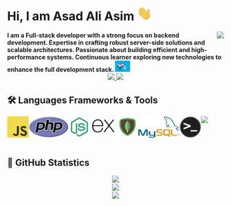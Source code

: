 <h1>
Hi, I am Asad Ali Asim
<img src="./gifs/wave.gif" width="35">
</h1>
<img align="right" src="https://visitor-badge.laobi.icu/badge?page_id=asadaliasim.asadaliasim" />

<b>  
I am a Full-stack developer with a strong focus on backend development. Expertise in crafting robust server-side solutions and scalable architectures. Passionate about building efficient and high-performance systems. Continuous learner exploring new technologies to enhance the full development stack.
<img src="./gifs/coder.gif" width="35">
</b>

<div align="center"> 
  <a href="mailto:asadaliasim909@gmail.com">
    <img src="https://img.shields.io/badge/Gmail-333333?style=for-the-badge&logo=gmail&logoColor=red" />
  </a>
  <a href="https://www.linkedin.com/in/asadaliasim/" target="_blank">
    <img src="https://img.shields.io/badge/LinkedIn-0077B5?style=for-the-badge&logo=linkedin&logoColor=white" target="_blank" />
  </a>
  
</div>

<h2>🛠 <b>Languages Frameworks & Tools </b></h2>
<div style="display:flex;gap:5px align-items:center;">
  <img src="./icons/javascript.png" height='50px'>

  <img src="./icons/new-php-logo.svg" height='50px'>
  <img src="./icons/nodejs.svg" height='50px'>
  <img src="./icons/expressjs.svg"height='50px'>
  <img src="./icons/mongodb.svg" height='50px'>
  <img src="./icons/mysql-official.svg" height='50px'>
  <img src="./icons/terminal.png" height='50px'>
   <img src="https://skillicons.dev/icons?i=react,bootstrap,mui,html,css,vscode,figma,git" />
  
</div>
<br />

<h2>🚀 <b>GitHub Statistics</b></h2>

<div align="center">
  <img src="https://github-profile-summary-cards.vercel.app/api/cards/profile-details?username=asadaliasim&count_private=true&theme=dracula"/>
  <div align="center">
    <img src="https://github-readme-stats-eight-theta.vercel.app/api?username=asadaliasim&show_icons=true&include_all_commits=true&count_private=true&hide_border=true&theme=dracula" height="200rem"/>
  </div>
  <div align="center">
    <img src="https://streak-stats.demolab.com/?user=asadaliasim&count_private=true&theme=dracula&border_radius=10" height="200rem"/>

  </div>
</div>
<br />

<br />
